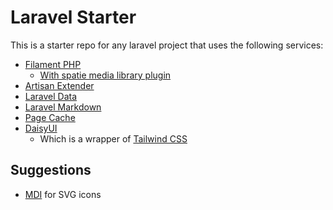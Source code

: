 # Laravel Starter

This is a starter repo for any laravel project that uses the following services:

-   [Filament PHP](https://filamentphp.com/)
    -   [With spatie media library plugin](https://github.com/filamentphp/spatie-laravel-media-library-plugin)
-   [Artisan Extender](https://github.com/timwassenburg/laravel-artisan-extender)
-   [Laravel Data](https://spatie.be/docs/laravel-data/v3/installation-setup)
-   [Laravel Markdown](https://spatie.be/docs/laravel-markdown/v1/installation-setup)
-   [Page Cache](https://github.com/JosephSilber/page-cache)
-   [DaisyUI](https://daisyui.com/docs/install/)
    -   Which is a wrapper of [Tailwind CSS](https://tailwindcss.com/docs/guides/laravel)

## Suggestions

-   [MDI](https://pictogrammers.com/library/mdi/) for SVG icons
